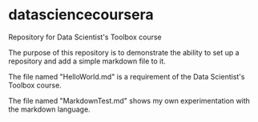 datasciencecoursera
===================

Repository for Data Scientist's Toolbox course


The purpose of this repository is to demonstrate the ability to set up a repository
and add a simple markdown file to it.

The file named "HelloWorld.md" is a requirement of the Data Scientist's Toolbox course.

The file named "MarkdownTest.md" shows my own experimentation with the markdown language.
